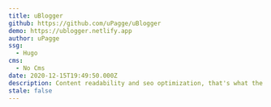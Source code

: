 ```yaml
---
title: uBlogger
github: https://github.com/uPagge/uBlogger
demo: https://ublogger.netlify.app
author: uPagge
ssg:
  - Hugo
cms:
  - No Cms
date: 2020-12-15T19:49:50.000Z
description: Content readability and seo optimization, that's what the topic prioritizes.
stale: false
---
```

